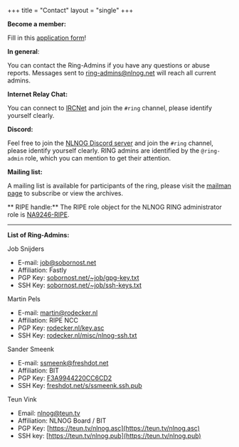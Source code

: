 +++
title = "Contact"
layout = "single"
+++

**Become a member:**

Fill in this [application form](/contact/application-form/)!

**In general**:

You can contact the Ring-Admins if you have any questions or abuse reports. Messages sent to [ring-admins@nlnog.net](mailto:ring-admins@nlnog.net) will reach all current admins.

**Internet Relay Chat:**

You can connect to [IRCNet](http://en.wikipedia.org/wiki/IRCnet) and join the `#ring` channel, please identify yourself clearly.

**Discord:**

Feel free to join the [NLNOG Discord server](https://discord.gg/A42ctrPtFr) and join the `#ring` channel, please identify yourself clearly. RING admins are identified by the `@ring-admin` role, which you can mention to get their attention.

**Mailing list:**

A mailing list is available for participants of the ring, please visit the [mailman page](http://mailman.nlnog.net/listinfo/ring-users) to subscribe or view the archives.

** RIPE handle:**
The RIPE role object for the NLNOG RING administrator role is [NA9246-RIPE](https://apps.db.ripe.net/db-web-ui/lookup?source=ripe&key=NA9246-RIPE&type=role).

---

**List of Ring-Admins:**

Job Snijders
* E-mail: [job@sobornost.net](mailto:job@sobornost.net)
* Affiliation: Fastly
* PGP Key: [sobornost.net/~job/gpg-key.txt](https://sobornost.net/~job/gpg-key.txt)
* SSH Key: [sobornost.net/~job/ssh-keys.txt](https://sobornost.net/~job/ssh-keys.txt)

Martin Pels

* E-mail: [martin@rodecker.nl](mailto:martin@rodecker.nl)
* Affiliation: RIPE NCC
* PGP Key: [rodecker.nl/key.asc](https://www.rodecker.nl/misc/key.asc)
* SSH Key: [rodecker.nl/misc/nlnog-ssh.txt](https://www.rodecker.nl/misc/nlnog-ssh.txt)

Sander Smeenk

* E-mail: [ssmeenk@freshdot.net](mailto:ssmeenk@freshdot.net)
* Affiliation: BIT
* PGP Key: [F3A9944220CC6CD2](https://www.freshdot.net/s/20CC6CD2.pub.asc)
* SSH Key: [freshdot.net/s/ssmeenk.ssh.pub](https://www.freshdot.net/s/ssmeenk.ssh.pub)

Teun Vink
* Email: [nlnog@teun.tv](mailto:nlnog@teun.tv)
* Affiliation: NLNOG Board / BIT
* PGP Key: [https://teun.tv/nlnog.asc](https://teun.tv/nlnog.asc)
* SSH key: [https://teun.tv/nlnog.pub](https://teun.tv/nlnog.pub)
